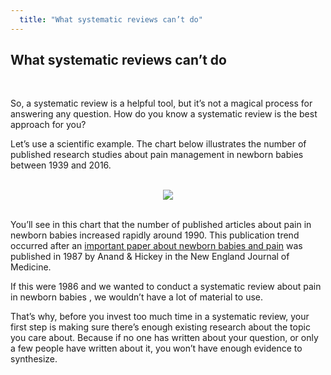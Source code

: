 ```yaml
---
  title: "What systematic reviews can’t do"
---
```



## What systematic reviews can’t do

<br>

So, a systematic review is a helpful tool, but it’s not a magical process for answering any question. How do you know a systematic review is the best approach for you?

Let’s use a scientific example. The chart below illustrates the number of published research studies about pain management in newborn babies between 1939 and 2016.

<br>

<center>
<img src="{{site.baseurl}}/img/plot.png" >
</center>

<br>

You’ll see in this chart that the number of published articles about pain in newborn babies increased rapidly around 1990. This publication trend occurred after an [important paper about newborn babies and pain](http://www.cirp.org/library/pain/anand/) was published in 1987 by Anand & Hickey in the New England Journal of Medicine. 

If this were 1986 and we wanted to conduct a systematic review about pain in newborn babies , we wouldn’t have a lot of material to use. 

That’s why, before you invest too much time in a systematic review, your first step is making sure there’s enough existing research about the topic you care about. Because if no one has written about your question, or only a few people have written about it, you won’t have enough evidence to synthesize. 
